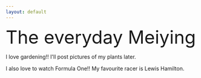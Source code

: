 ```yaml
---
layout: default
---
```


<p><font size="10">The everyday Meiying</font></p>

I love gardening!! I'll post pictures of my plants later.

I also love to watch Formula One!! My favourite racer is Lewis Hamilton.